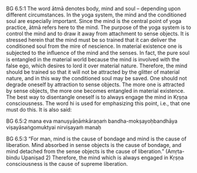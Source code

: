 BG 6.5:1	The word ātmā denotes body, mind and soul – depending upon different circumstances. In the yoga system, the mind and the conditioned soul are especially important. Since the mind is the central point of yoga practice, ātmā refers here to the mind. The purpose of the yoga system is to control the mind and to draw it away from attachment to sense objects. It is stressed herein that the mind must be so trained that it can deliver the conditioned soul from the mire of nescience. In material existence one is subjected to the inﬂuence of the mind and the senses. In fact, the pure soul is entangled in the material world because the mind is involved with the false ego, which desires to lord it over material nature. Therefore, the mind should be trained so that it will not be attracted by the glitter of material nature, and in this way the conditioned soul may be saved. One should not degrade oneself by attraction to sense objects. The more one is attracted by sense objects, the more one becomes entangled in material existence. The best way to disentangle oneself is to always engage the mind in Kṛṣṇa consciousness. The word hi is used for emphasizing this point, i.e., that one must do this. It is also said:

BG 6.5:2	mana eva manuṣyāṇāṁkāraṇaṁ bandha-mokṣayoḥbandhāya viṣayāsaṅgomuktyai nirviṣayaṁ manaḥ

BG 6.5:3	“For man, mind is the cause of bondage and mind is the cause of liberation. Mind absorbed in sense objects is the cause of bondage, and mind detached from the sense objects is the cause of liberation.” (Amṛta-bindu Upaniṣad 2) Therefore, the mind which is always engaged in Kṛṣṇa consciousness is the cause of supreme liberation.
